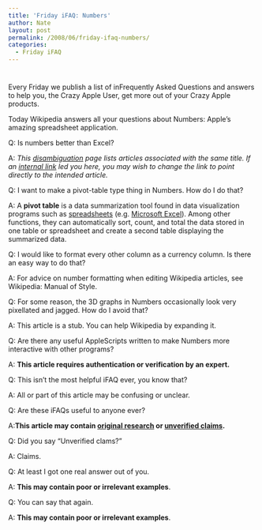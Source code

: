 ```yaml
---
title: 'Friday iFAQ: Numbers'
author: Nate
layout: post
permalink: /2008/06/friday-ifaq-numbers/
categories:
  - Friday iFAQ
---
```

# 

Every Friday we publish a list of inFrequently Asked Questions and answers to help you, the Crazy Apple User, get more out of your Crazy Apple products.

Today Wikipedia answers all your questions about Numbers: Apple’s amazing spreadsheet application.

Q: Is numbers better than Excel?

A: *This [disambiguation][1] page lists articles associated with the same title. If an [internal link][2] led you here, you may wish to change the link to point directly to the intended article.*

 [1]: http://en.wikipedia.org/wiki/Wikipedia:Disambiguation "Wikipedia:Disambiguation"
 [2]: http://en.wikipedia.org/w/index.php?title=Special:Whatlinkshere/Numbers&namespace=0 "http://en.wikipedia.org/w/index.php?title=Special:Whatlinkshere/Numbers&namespace=0"

Q: I want to make a pivot-table type thing in Numbers. How do I do that?

A: A **pivot table** is a data summarization tool found in data visualization programs such as [spreadsheets][3] (e.g. [Microsoft Excel][4]). Among other functions, they can automatically sort, count, and total the data stored in one table or spreadsheet and create a second table displaying the summarized data.

 [3]: http://en.wikipedia.org/wiki/Spreadsheet "Spreadsheet"
 [4]: http://en.wikipedia.org/wiki/Microsoft_Excel "Microsoft Excel"

Q: I would like to format every other column as a currency column. Is there an easy way to do that?

A: For advice on number formatting when editing Wikipedia articles, see Wikipedia: Manual of Style.

Q: For some reason, the 3D graphs in Numbers occasionally look very pixellated and jagged. How do I avoid that?

A: This article is a stub. You can help Wikipedia by expanding it.

Q: Are there any useful AppleScripts written to make Numbers more interactive with other programs?

A: **This article requires authentication or verification by an expert.**

Q: This isn’t the most helpful iFAQ ever, you know that?

A: All or part of this article may be confusing or unclear.

Q: Are these iFAQs useful to anyone ever?

A:**This article may contain [original research][5] or [unverified claims][6].**

 [5]: http://en.wikipedia.org/wiki/Wikipedia:No_original_research "Wikipedia:No original research"
 [6]: http://en.wikipedia.org/wiki/Wikipedia:Verifiability "Wikipedia:Verifiability"

Q: Did you say “Unverified clams?”

A: Claims.

Q: At least I got one real answer out of you.

A: **This may contain poor or irrelevant examples**.

Q: You can say that again.

A: **This may contain poor or irrelevant examples**.